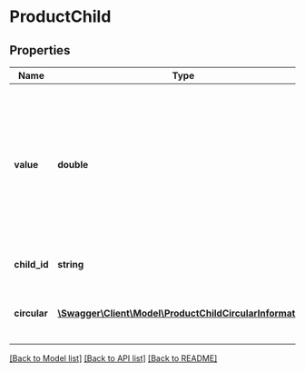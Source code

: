 # ProductChild

## Properties
Name | Type | Description | Notes
------------ | ------------- | ------------- | -------------
**value** | **double** | The value of this child relation, so how much of the child can be found in the parent product, with a unit depending on the relation type | 
**child_id** | **string** | The identifier of the child | 
**circular** | [**\Swagger\Client\Model\ProductChildCircularInformation**](ProductChildCircularInformation.md) | The circular information about this child relation | [optional] 

[[Back to Model list]](../README.md#documentation-for-models) [[Back to API list]](../README.md#documentation-for-api-endpoints) [[Back to README]](../README.md)


